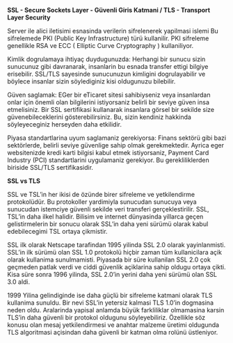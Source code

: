 **SSL - Secure Sockets Layer - Güvenli Giris Katmani / TLS - Transport Layer Security**

Server ile alici iletisimi esnasinda verilerin sifrelenerek yapilmasi islemi
Bu sifrelemede PKI (Public Key Infrastructure) türü kullanilir.
PKI sifreleme genellikle RSA ve ECC ( Elliptic Curve Cryptography ) kullaniliyor.

Kimlik dogrulamaya ihtiyaç duydugunuzda: Herhangi bir sunucu sizin sunucunuz gibi davranarak,
insanlarin bu esnada transfer ettigi bilgiye erisebilir. SSL/TLS sayesinde sunucunuzun kimligini 
dogrulayabilir ve böylece insanlar sizin söylediginiz kisi oldugunuzu bilebilir.

Güven saglamak: EGer bir eTicaret sitesi sahibiyseniz veya insanlardan onlar için önemli olan bilgilerini 
istiyorsaniz belirli bir seviye güven insa etmelisiniz. Bir SSL sertifikasi kullanarak insanlara görsel bir
sekilde size güvenebileceklerini gösterebilirsiniz. Bu, sizin kendiniz hakkinda söyleyeceginiz herseyden daha 
etkilidir.

Piyasa standartlarina uyum saglamaniz gerekiyorsa: Finans sektörü gibi bazi sektörlerde, belirli seviye
güvenlige sahip olmak gerekmektedir. Ayrica eger websitenizde kredi karti bilgisi kabul etmek istiyorsaniz,
Payment Card Industry (PCI) standartlarini uygulamaniz gerekiyor. Bu gerekliliklerden biriside SSL/TLS 
sertifikasidir.


**SSL vs TLS**

SSL ve TSL’in her ikisi de özünde birer sifreleme ve yetkilendirme protokolüdür. Bu protokoller yardimiyla sunucudan sunucuya veya sunucudan 
istemciye güvenli sekilde veri transferi gerçeklestirilir. SSL, TSL’in daha ilkel halidir. Bilisim ve internet dünyasinda yillarca geçen 
gelistirmelerin bir sonucu olarak SSL’in daha yeni sürümü olarak kabul edebilecegimi TSL ortaya çikmistir.

SSL ilk olarak Netscape tarafindan 1995 yilinda SSL 2.0 olarak yayinlanmisti. SSL’in ilk sürümü olan SSL 1.0 protokolü hiçbir 
zaman tüm kullanicilara açik olarak kullanima sunulmamisti. Piyasada bir süre kullanilan SSL 2.0 çok geçmeden patlak verdi ve 
ciddi güvenlik açiklarina sahip oldugu ortaya çikti. Kisa süre sonra 1996 yilinda, SSL 2.0’in yerini daha yeni sürümü olan SSL 3.0 aldi.

1999 Yilina gelindiginde ise daha güçlü bir sifreleme katmani olarak TLS kullanima sunuldu. Bir nevi SSL’in yetersiz kalmasi 
TLS 1.0’in dogmasina neden oldu. Aralarinda yapisal anlamda büyük farkliliklar olmamasina karsin TLS’in daha güvenli bir protokol
 oldugunu söyleyebiliriz. Özellikle söz konusu olan mesaj yetkilendirmesi ve anahtar malzeme üretimi oldugunda TLS algoritmasi 
açisindan daha güvenli bir katman olma rolünü üstleniyor. 
